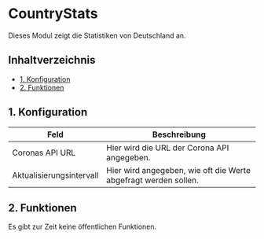# CountryStats  <!-- omit in toc -->
Dieses Modul zeigt die Statistiken von Deutschland an.

## Inhaltverzeichnis  <!-- omit in toc -->
- [1. Konfiguration](#1-konfiguration)
- [2. Funktionen](#2-funktionen)

## 1. Konfiguration

| Feld           | Beschreibung                                                    |
| -------------- | --------------------------------------------------------------- |
| Coronas API URL | Hier wird die URL der Corona API angegeben. |
| Aktualisierungsintervall | Hier wird angegeben, wie oft die Werte abgefragt werden sollen. |

## 2. Funktionen
Es gibt zur Zeit keine öffentlichen Funktionen.
